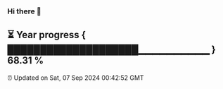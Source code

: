 ### Hi there 👋
⏳ Year progress { ████████████████████▁▁▁▁▁▁▁▁▁▁ } 68.31 %
---
⏰ Updated on Sat, 07 Sep 2024 00:42:52 GMT

